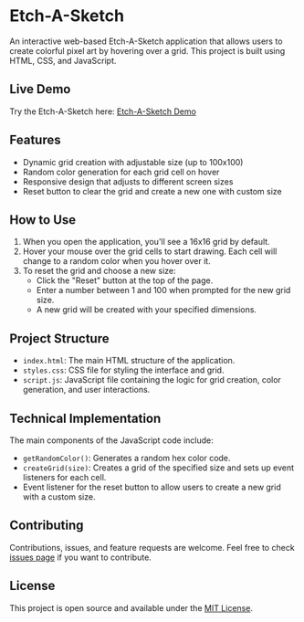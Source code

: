 # Etch-A-Sketch

An interactive web-based Etch-A-Sketch application that allows users to create colorful pixel art by hovering over a grid. This project is built using HTML, CSS, and JavaScript.

## Live Demo

Try the Etch-A-Sketch here: [Etch-A-Sketch Demo](https://sehundpark.github.io/etch-a-sketch/)

## Features

- Dynamic grid creation with adjustable size (up to 100x100)
- Random color generation for each grid cell on hover
- Responsive design that adjusts to different screen sizes
- Reset button to clear the grid and create a new one with custom size

## How to Use

1. When you open the application, you'll see a 16x16 grid by default.
2. Hover your mouse over the grid cells to start drawing. Each cell will change to a random color when you hover over it.
3. To reset the grid and choose a new size:
   - Click the "Reset" button at the top of the page.
   - Enter a number between 1 and 100 when prompted for the new grid size.
   - A new grid will be created with your specified dimensions.

## Project Structure

- `index.html`: The main HTML structure of the application.
- `styles.css`: CSS file for styling the interface and grid.
- `script.js`: JavaScript file containing the logic for grid creation, color generation, and user interactions.

## Technical Implementation

The main components of the JavaScript code include:

- `getRandomColor()`: Generates a random hex color code.
- `createGrid(size)`: Creates a grid of the specified size and sets up event listeners for each cell.
- Event listener for the reset button to allow users to create a new grid with a custom size.

## Contributing

Contributions, issues, and feature requests are welcome. Feel free to check [issues page](https://github.com/sehundpark/etch-a-sketch/issues) if you want to contribute.

## License

This project is open source and available under the [MIT License](LICENSE).
